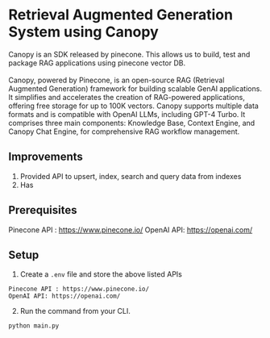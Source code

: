 # Retrieval Augmented Generation System using Canopy

Canopy is an SDK released by pinecone. This allows us to build, test and package RAG applications using pinecone vector DB.<br>
<br>
Canopy, powered by Pinecone, is an open-source RAG (Retrieval Augmented Generation) framework for building scalable GenAI applications. It simplifies and accelerates the creation of RAG-powered applications, offering free storage for up to 100K vectors. Canopy supports multiple data formats and is compatible with OpenAI LLMs, including GPT-4 Turbo. It comprises three main components: Knowledge Base, Context Engine, and Canopy Chat Engine, for comprehensive RAG workflow management. 

## Improvements
1. Provided API to upsert, index, search and query data from indexes
2. Has 

## Prerequisites
Pinecone API : https://www.pinecone.io/
OpenAI API: https://openai.com/

## Setup
1. Create a `.env` file and store the above listed APIs
```
Pinecone API : https://www.pinecone.io/
OpenAI API: https://openai.com/

```
2. Run the command from your CLI.
```
python main.py
```